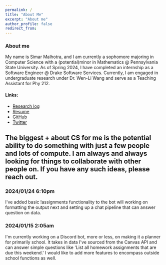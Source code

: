 ```yaml
---
permalink: /
title: "About Me"
excerpt: "About me"
author_profile: false
redirect_from:
---
```


### About me

My name is Simar Malhotra, and I am currently a sophomore majoring in Computer Science with a (potential)minor in Mathematics @ Pennsylvania State University. As of Spring 2024, I have completed an internship as a Software Engineer @ Drake Software Services. Currently, I am engaged in undergraduate research under Dr. Wen-Li Wang and serve as a Teaching Assistant for Phy 212.

#### Links:

- [Research log ](./blog/research/)
- [Resume](./resume/resume.png)
- [GitHub](https://github.com/Simar-malhotra09)
- [Twitter](https://twitter.com/osaka_azumanger)

## The biggest + about CS for me is the potential ability to do something with just a few people and lots of compute. I am always and always looking for things to collaborate with other people on. If you have any such ideas, please reach out.

### 2024/01/24 6:10pm

I've added basic !assignments functionality to the bot will working on formatting the output next and setting up a chat pipeline that can answer question on data.

### 2024/01/15 2:05am

I'm currently working on a Discord bot, more or less, on making it a planner for primarily school. It takes in data I've sourced from the Canvas API and can answer simple questions like 'List all homework assignments that are due this weekend.' I would like to add more features to encompass outside school functions as well.
